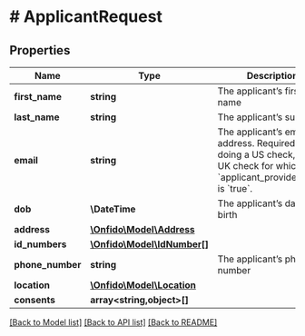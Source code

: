 # # ApplicantRequest

## Properties

Name | Type | Description | Notes
------------ | ------------- | ------------- | -------------
**first_name** | **string** | The applicant’s first name | [optional]
**last_name** | **string** | The applicant’s surname | [optional]
**email** | **string** | The applicant’s email address. Required if doing a US check, or a UK check for which &#x60;applicant_provides_data&#x60; is &#x60;true&#x60;. | [optional]
**dob** | **\DateTime** | The applicant’s date of birth | [optional]
**address** | [**\Onfido\Model\Address**](Address.md) |  | [optional]
**id_numbers** | [**\Onfido\Model\IdNumber[]**](IdNumber.md) |  | [optional]
**phone_number** | **string** | The applicant’s phone number | [optional]
**location** | [**\Onfido\Model\Location**](Location.md) |  | [optional]
**consents** | **array<string,object>[]** |  | [optional]

[[Back to Model list]](../../README.md#models) [[Back to API list]](../../README.md#endpoints) [[Back to README]](../../README.md)
